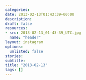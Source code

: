```yaml
---
categories:
date: 2013-02-13T01:43:39+00:00
description:
draft: false
resources:
- src: 2013-02-13_01-43-39_UTC.jpg
  name: "header"
layout: instagram
options:
  unlisted: false
stories:
subtitle:
title: "2013-02-13"
tags: []
---
```


 
